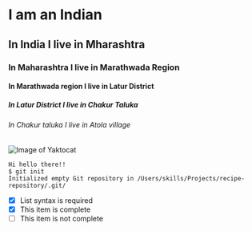 # I am an Indian 
## In India I live in Mharashtra
### In Maharashtra I live in Marathwada Region
#### In Marathwada region I live in Latur District
##### In Latur District I live in Chakur Taluka
###### In Chakur taluka I live in Atola village

![Image of Yaktocat](https://octodex.github.com/images/yaktocat.png)



```
Hi hello there!!
$ git init
Initialized empty Git repository in /Users/skills/Projects/recipe-repository/.git/
```


- [x] List syntax is required
- [x] This item is complete
- [ ] This item is not complete
